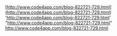 



[http://www.code4app.com/blog-822721-729.html]
(http://www.code4app.com/blog-822721-729.html)
'http://www.code4app.com/blog-822721-729.html'
"http://www.code4app.com/blog-822721-729.html"
http://www.code4app.com/blog-822721-729.html

